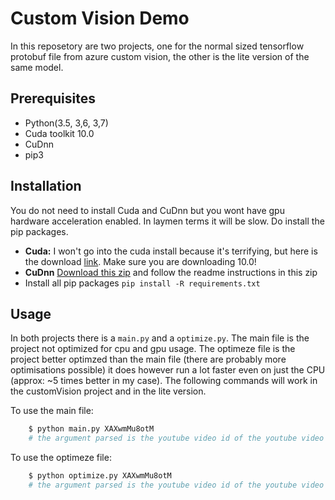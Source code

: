 # Custom Vision Demo

In this reposetory are two projects, one for the normal sized tensorflow protobuf file from azure custom vision, the other is the lite version of the same model.
 

## Prerequisites
* Python(3.5, 3,6, 3,7)
* Cuda toolkit 10.0
* CuDnn
* pip3


## Installation
You do not need to install Cuda and CuDnn but you wont have gpu hardware acceleration enabled. In laymen terms it will be slow. Do install the pip packages.

* **Cuda:** I won't go into the cuda install because it's terrifying, but here is the download [link](https://developer.nvidia.com/cuda-toolkit-archive). Make sure you are downloading 10.0!
* **CuDnn** [Download this zip](https://developer.nvidia.com/cudnn) and follow the readme instructions in this zip  
* Install all pip packages ```pip install -R requirements.txt```
 
 
## Usage
In both projects there is a `main.py` and a `optimize.py`. The main file is the project not optimized for cpu and gpu usage.
The optimeze file is the project better optimzed than the main file (there are probably more optimisations possible) it does however run a lot faster even on just the CPU (approx: ~5 times better in my case).
The following commands will work in the customVision project and in the lite version.

To use the main file:
```bash
    $ python main.py XAXwmMu8otM
    # the argument parsed is the youtube video id of the youtube video you want to detect objects in
```

To use the optimeze file:
```bash
    $ python optimize.py XAXwmMu8otM
    # the argument parsed is the youtube video id of the youtube video you want to detect objects in
```

 
